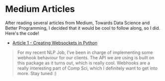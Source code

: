 # Medium Articles

After reading several articles from Medium, Towards Data Science and Better Programming, I decided that it would be cool to follow along, so I did. Here's the code! 

- [Article 1 - Creating Websockets in Python](https://github.com/TrevorW-code/Medium-Articles/tree/main/article_1)
> For my recent NLP Job, I've been in charge of implementing some webhook behaviour for our clients. The API we are using is built on this package as it turns out, which is really cool. Webhooks are a really interesting part of Comp Sci, which I definitely want to get into more. Stay tuned :)
